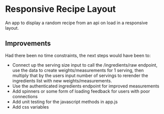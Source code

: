 # Responsive Recipe Layout

An app to display a random recipe from an api on load in a responsive layout.

## Improvements

Had there been no time constraints, the next steps would have been to:
- Connect up the serving size input to call the /ingredients/raw endpoint, use the data to create weights/measurements for 1 serving, then multiply that by the users input number of servings to rerender the ingredients list with new weights/measurements. 
- Use the authenticated ingredients endpoint for improved measurements
- Add spinners or some form of loading feedback for users with poor connections
- Add unit testing for the javascript methods in app.js
- Add css variables
